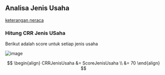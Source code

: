 ## Analisa Jenis Usaha

[keterangan neraca](https://docs.google.com/spreadsheets/d/1GVi1LWD_Agzt1jity-GR054ZJ96Z-wJYgSQC2RztsY0/edit#gid=1462527585 ':include :type=iframe width=100% height=800px')

### Hitung CRR Jenis USaha

Berikut adalah score untuk setiap jenis usaha

![image](https://user-images.githubusercontent.com/45744788/203704293-e4d16cab-0677-48f8-9c46-df8cdb7ed2f2.png)

$$
\begin{align}
CRRJenisUsaha &= ScoreJenisUsaha \\
&= 70
\end{align}
$$